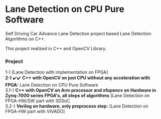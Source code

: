 # Lane Detection on CPU Pure Software
Self Driving Car Advance Lane Detection project based Lane Detection Algorithms on C++. <br />

This project realized in C++ and OpenCV Library.<br />

### Project
1-) [Lane Detection with implementation on FPGA] <br />
**2-)** :heavy_check_mark::heavy_check_mark: **C++ with OpenCV on just CPU without any acceleration with FPGA:** Lane Detection on CPU Pure Software <br />
3.1-) **C++ with OpenCV on Arm processor and xfopencv on Hardware in Zynq-7000 series FPGA's, all steps of algorithms** [Lane Detection on FPGA-HW/SW part with SDSoC <br />
3.2-) **Verilog on hardware, only preprocess step:**  [Lane Detection on FPGA-HW part with VIVADO] <br />